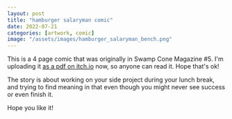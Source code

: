 ```yaml
---
layout: post
title: "hamburger salaryman comic"
date: 2022-07-21
categories: [artwork, comic]
image: "/assets/images/hamburger_salaryman_bench.png"
---
```


This is a 4 page comic that was originally in Swamp Cone Magazine #5. I'm uploading it <a href="https://freedrull.itch.io/hamburger-salaryman-comic" target="_blank">as a pdf on itch.io</a> now, so anyone can read it. Hope that's ok!

The story is about working on your side project during your lunch break, and trying to find meaning in that even though you might never see success or even finish it.

Hope you like it!
